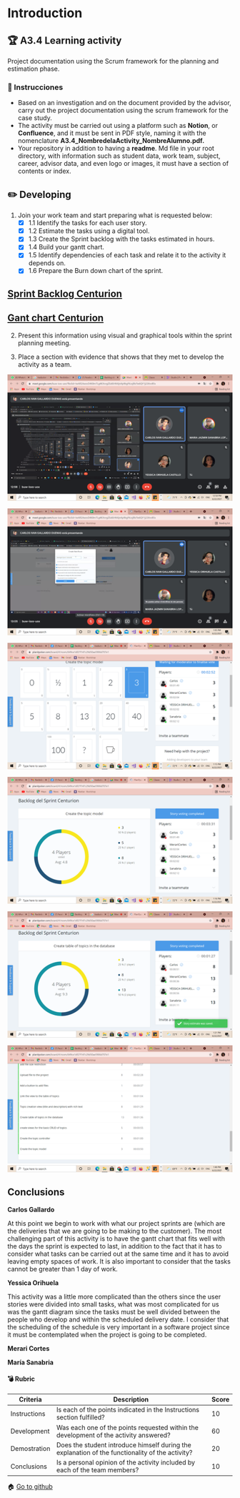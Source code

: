 # Introduction

## :trophy: A3.4 Learning activity

Project documentation using the Scrum framework for the planning and estimation phase.

### :blue_book: Instrucciones

- Based on an investigation and on the document provided by the advisor, carry out the project documentation using the scrum framework for the case study.
- The activity must be carried out using a platform such as **Notion**, or **Confluence**, and it must be sent in PDF style, naming it with the nomenclature **A3.4_NombredelaActivity_NombreAlumno.pdf.**
- Your repository in addition to having a **readme**. Md file in your root directory, with information such as student data, work team, subject, career, advisor data, and even logo or images, it must have a section of contents or index.
  
## :pencil2: Developing

1. Join your work team and start preparing what is requested below:
   - [x] 1.1 Identify the tasks for each user story.
   - [x] 1.2 Estimate the tasks using a digital tool.
   - [x] 1.3 Create the Sprint backlog with the tasks estimated in hours.
   - [x] 1.4 Build your gantt chart.
   - [x] 1.5 Identify dependencies of each task and relate it to the activity it depends on.
   - [x] 1.6 Prepare the Burn down chart of the sprint.

## [Sprint Backlog Centurion](https://github.com/Carlos-Gallardoo/AnalisisAvanzadoDeSoftware/blob/main/pdf/Sprint%20Backlog%20%20Centurion.xlsx%20-%20Sprint%201.pdf)

## [Gant chart Centurion](https://github.com/Carlos-Gallardoo/AnalisisAvanzadoDeSoftware/blob/main/pdf/Diagrama%20de%20gantt%20Centurion.pdf)


2. Present this information using visual and graphical tools within the sprint planning meeting.

3. Place a section with evidence that shows that they met to develop the activity as a team.

![scrumbacklogevidence1](https://raw.githubusercontent.com/Carlos-Gallardoo/AnalisisAvanzadoDeSoftware/main/img/ScrumBacklogEvidencia1.png)

![scrumbacklogevidence2](https://raw.githubusercontent.com/Carlos-Gallardoo/AnalisisAvanzadoDeSoftware/main/img/ScrumBacklogEvidencia2.png)

![scrumbacklogevidence3](https://raw.githubusercontent.com/Carlos-Gallardoo/AnalisisAvanzadoDeSoftware/main/img/ScrumBacklogEvidencia3.png)

![scrumbacklogevidence4](https://raw.githubusercontent.com/Carlos-Gallardoo/AnalisisAvanzadoDeSoftware/main/img/ScrumBacklogEvidencia4.png)

![scrumbacklogevidence5](https://raw.githubusercontent.com/Carlos-Gallardoo/AnalisisAvanzadoDeSoftware/main/img/ScrumBacklogEvidencia5.png)

![scrumbacklogevidence6](https://raw.githubusercontent.com/Carlos-Gallardoo/AnalisisAvanzadoDeSoftware/main/img/ScrumBacklogEvidencia6.png)

## Conclusions

 **Carlos Gallardo** 

At this point we begin to work with what our project sprints are (which are the deliveries that we are going to be making to the customer).
The most challenging part of this activity is to have the gantt chart that fits well with the days the sprint is expected to last, in addition to the fact that it has to consider what tasks can be carried out at the same time and it has to avoid leaving empty spaces of work. It is also important to consider that the tasks cannot be greater than 1 day of work. 

 **Yessica Orihuela**

This activity was a little more complicated than the others since the user stories were divided into small tasks, what was most complicated for us was the gantt diagram since the tasks must be well divided between the people who develop and within the scheduled delivery date. I consider that the scheduling of the schedule is very important in a software project since it must be contemplated when the project is going to be completed.

 **Merari Cortes**



 **María Sanabria**




#### :bomb: Rubric

| Criteria     | Description                                                                                 | Score |
| ------------- | -------------------------------------------------------------------------------------------- | ------- |
| Instructions | Is each of the points indicated in the Instructions section fulfilled?            | 10      |  | 5 |
| Development    | Was each one of the points requested within the development of the activity answered?     | 60      |
| Demostration  | Does the student introduce himself during the explanation of the functionality of the activity?           | 20      |
| Conclusions  | Is a personal opinion of the activity included by each of the team members? | 10      |

:house: [Go to github]()